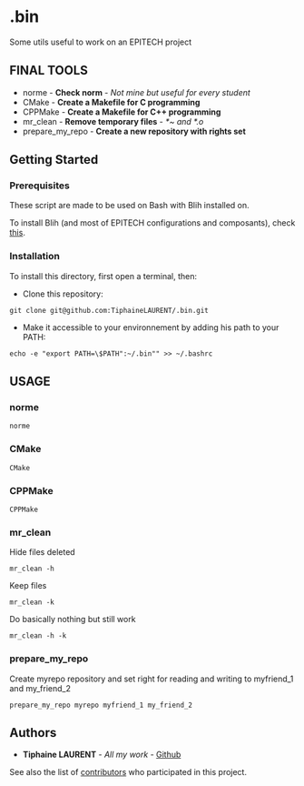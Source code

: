 # .bin

Some utils useful to work on an EPITECH project

## FINAL TOOLS

- norme - **Check norm** - *Not mine but useful for every student*
- CMake - **Create a Makefile for C programming**
- CPPMake - **Create a Makefile for C++ programming**
- mr_clean - **Remove temporary files** - *\*~ and \*.o*
- prepare_my_repo - **Create a new repository with rights set**

## Getting Started

### Prerequisites

These script are made to be used on Bash with Blih installed on.

To install Blih (and most of EPITECH configurations and composants), check [this](https://github.com/kayofeld/script-installation-ordinateur-epitech).

### Installation

To install this directory, first open a terminal, then:

- Clone this repository:
```
git clone git@github.com:TiphaineLAURENT/.bin.git
```

- Make it accessible to your environnement by adding his path to your PATH:
```
echo -e "export PATH=\$PATH":~/.bin"" >> ~/.bashrc
```

## USAGE

### norme

```
norme
```

### CMake

```
CMake
```

### CPPMake

```
CPPMake
```

### mr_clean

Hide files deleted
```
mr_clean -h
```

Keep files
```
mr_clean -k
```

Do basically nothing but still work
```
mr_clean -h -k
```

### prepare_my_repo

Create myrepo repository and set right for reading and writing to myfriend_1 and my_friend_2
```
prepare_my_repo myrepo myfriend_1 my_friend_2
```

## Authors

* **Tiphaine LAURENT** - *All my work* - [Github](https://github.com/TiphaineLAURENT)

See also the list of [contributors](https://github.com/TiphaineLAURENT/.bin/contributors) who participated in this project.
